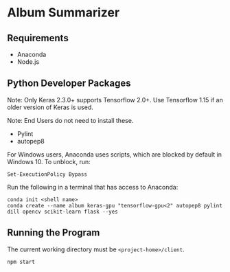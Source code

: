 # Album Summarizer
## Requirements
- Anaconda
- Node.js

## Python Developer Packages
Note: Only Keras 2.3.0+ supports Tensorflow 2.0+. Use Tensorflow 1.15 if an older version of Keras is used.

Note: End Users do not need to install these.
- Pylint
- autopep8

For Windows users, Anaconda uses scripts, which are blocked by default in Windows 10. To unblock, run:
```
Set-ExecutionPolicy Bypass
```

Run the following in a terminal that has access to Anaconda:
```
conda init <shell name>
conda create --name album keras-gpu "tensorflow-gpu<2" autopep8 pylint dill opencv scikit-learn flask --yes
```

## Running the Program
The current working directory must be `<project-home>/client`.
```
npm start
```
